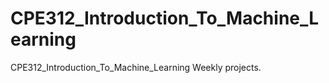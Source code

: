 # CPE312_Introduction_To_Machine_Learning

CPE312_Introduction_To_Machine_Learning Weekly projects.
